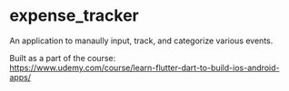 # expense_tracker

An application to manaully input, track, and categorize various events.

Built as a part of the course:  
https://www.udemy.com/course/learn-flutter-dart-to-build-ios-android-apps/

